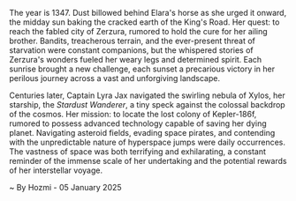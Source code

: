 
The year is 1347.  Dust billowed behind Elara's horse as she urged it onward, the midday sun baking the cracked earth of the King's Road.  Her quest: to reach the fabled city of Zerzura, rumored to hold the cure for her ailing brother.  Bandits, treacherous terrain, and the ever-present threat of starvation were constant companions, but the whispered stories of Zerzura's wonders fueled her weary legs and determined spirit. Each sunrise brought a new challenge, each sunset a precarious victory in her perilous journey across a vast and unforgiving landscape.


Centuries later, Captain Lyra Jax navigated the swirling nebula of Xylos, her starship, the *Stardust Wanderer*, a tiny speck against the colossal backdrop of the cosmos.  Her mission: to locate the lost colony of Kepler-186f, rumored to possess advanced technology capable of saving her dying planet.  Navigating asteroid fields, evading space pirates, and contending with the unpredictable nature of hyperspace jumps were daily occurrences.  The vastness of space was both terrifying and exhilarating, a constant reminder of the immense scale of her undertaking and the potential rewards of her interstellar voyage.

~ By Hozmi - 05 January 2025
